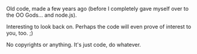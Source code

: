 Old code, made a few years ago (before I completely gave myself over to the OO Gods... and node.js).

Interesting to look back on. Perhaps the code will even prove of interest to you, too. ;)

No copyrights or anything. It's just code, do whatever.